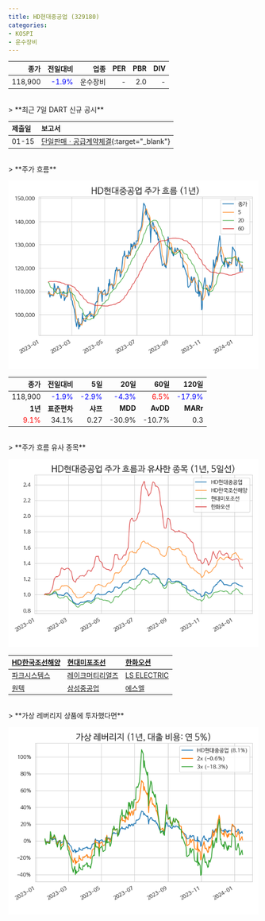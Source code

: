 ```yaml
---
title: HD현대중공업 (329180)
categories:
- KOSPI
- 운수장비
---
```


|**종가**|**전일대비**|**업종**|**PER**|**PBR**|**DIV**|
|-------:|-----------:|-------:|------:|------:|------:|
|118,900|<span style="color: blue">-1.9%</span>|운수장비|-|2.0|-|

<!-- more -->

<br>
> **최근 7일 DART 신규 공시<a id="dart"></a>**



|**제출일**|**보고서**|
|:-----|:-------|
|01-15|[단일판매ㆍ공급계약체결](https://dart.fss.or.kr/dsaf001/main.do?rcpNo=20240115800366){:target="_blank"}|

<br>
> **주가 흐름<a id="price"></a>**

![329180](/assets/images/stock/329180.png)

|**종가**|**전일대비**|**5일**|**20일**|**60일**|**120일**|
|-------:|-----------:|------:|-------:|-------:|--------:|
| 118,900 | <span style="color: blue">-1.9%</span> | <span style="color: blue">-2.9%</span> | <span style="color: blue">-4.3%</span> | <span style="color: red">6.5%</span> | <span style="color: blue">-17.9%</span> |
|**1년**|**표준편차**|**샤프**|**MDD**|**AvDD**|**MARr**|
| <span style="color: red">9.1%</span> | 34.1% | 0.27 | -30.9% | -10.7% | 0.3 |

<br>
> **주가 흐름 유사 종목<a id="corr"></a>**

![329180](/assets/images/stock/329180_corr.png)

| [HD한국조선해양](/009540/) | [현대미포조선](/010620/) | [한화오션](/042660/) |
|:---------------------------------------|:---------------------------------------|:---------------------------------------|
| [파크시스템스](/140860/) | [레이크머티리얼즈](/281740/) | [LS ELECTRIC](/010120/) |
| [원텍](/336570/) | [삼성중공업](/010140/) | [에스엘](/005850/) |

<br>
> **가상 레버리지 상품에 투자했다면<a id="2x"></a>**

![329180](/assets/images/stock/329180_2x.png)

[^corr]: 상관계수를 이용하여 분석하였습니다.